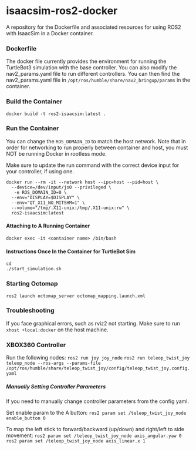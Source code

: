 # isaacsim-ros2-docker
A repository for the Dockerfile and associated resources for using ROS2 with IsaacSim in a Docker container.

### Dockerfile
The docker file currently provides the environment for running the TurtleBot3 simulation with the base controller.
You can also modify the nav2_params.yaml file to run different controllers. You can then find the nav2_params.yaml file in `/opt/ros/humble/share/nav2_bringup/params` in the container.

### Build the Container
`docker build -t ros2-isaacsim:latest .`

### Run the Container
You can change the `ROS_DOMAIN_ID` to match the host network. Note that in order for networking to run properly between container and host, you must NOT be running Docker in rootless mode.

Make sure to update the run command with the correct device input for your controller, if using one.

```
docker run --rm -it --network host --ipc=host --pid=host \
  --device=/dev/input/js0 --privileged \
   -e ROS_DOMAIN_ID=0 \
  --env="DISPLAY=$DISPLAY" \
  --env="QT_X11_NO_MITSHM=1" \
  --volume="/tmp/.X11-unix:/tmp/.X11-unix:rw" \
  ros2-isaacsim:latest
```

#### Attaching to A Running Container
`docker exec -it <container name> /bin/bash`

#### Instructions Once In the Container for TurtleBot Sim

```
cd
./start_simulation.sh
```

### Starting Octomap
`ros2 launch octomap_server octomap_mapping.launch.xml`

### Troubleshooting
If you face graphical errors, such as rviz2 not starting. Make sure to run `xhost +local:docker` on the host machine.

### XBOX360 Controller
Run the following nodes:
`ros2 run joy joy_node`
`ros2 run teleop_twist_joy teleop_node --ros-args --params-file /opt/ros/humble/share/teleop_twist_joy/config/teleop_twist_joy.config.yaml`

##### Manually Setting Controller Parameters
If you need to manually change controller parameters from the config yaml.

Set enable param to the A button:
`ros2 param set /teleop_twist_joy_node enable_button 0`

To map the left stick to forward/backward (up/down) and right/left to side movement:
`ros2 param set /teleop_twist_joy_node axis_angular.yaw 0`
`ros2 param set /teleop_twist_joy_node axis_linear.x 1`

